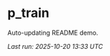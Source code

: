 # p_train

Auto-updating README demo.

<!--START_SECTION:status-->
_Last run: 2025-10-20 13:33 UTC_
<!--END_SECTION:status-->























































































































































































































































































































































































































































































































































































































































































































































































































































































































































































































































































































































































































































































































































